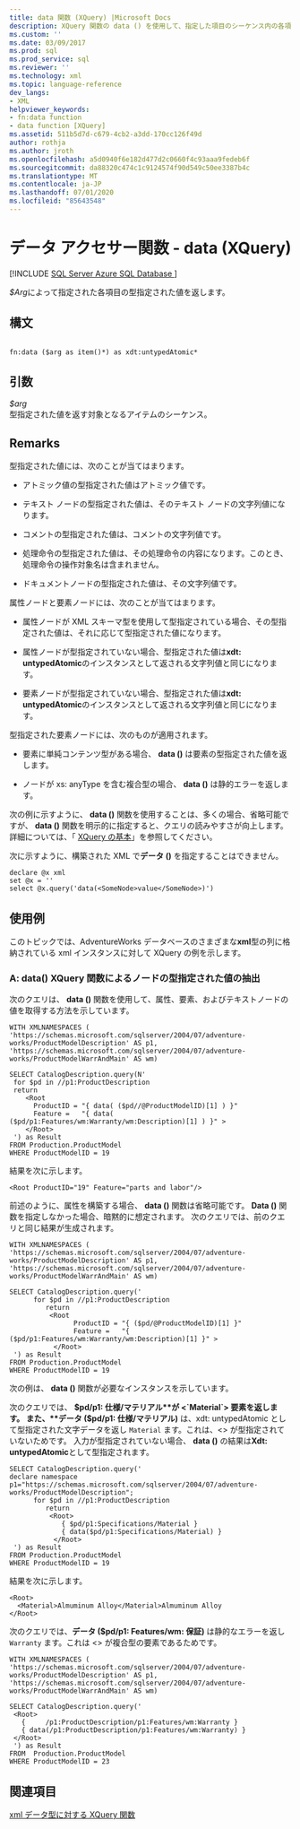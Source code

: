 ```yaml
---
title: data 関数 (XQuery) |Microsoft Docs
description: XQuery 関数の data () を使用して、指定した項目のシーケンス内の各項目に対して型指定された値を返す方法について説明します。
ms.custom: ''
ms.date: 03/09/2017
ms.prod: sql
ms.prod_service: sql
ms.reviewer: ''
ms.technology: xml
ms.topic: language-reference
dev_langs:
- XML
helpviewer_keywords:
- fn:data function
- data function [XQuery]
ms.assetid: 511b5d7d-c679-4cb2-a3dd-170cc126f49d
author: rothja
ms.author: jroth
ms.openlocfilehash: a5d0940f6e182d477d2c0660f4c93aaa9fedeb6f
ms.sourcegitcommit: da88320c474c1c9124574f90d549c50ee3387b4c
ms.translationtype: MT
ms.contentlocale: ja-JP
ms.lasthandoff: 07/01/2020
ms.locfileid: "85643548"
---
```

# <a name="data-accessor-functions---data-xquery"></a>データ アクセサー関数 - data (XQuery)
[!INCLUDE [SQL Server Azure SQL Database ](../includes/applies-to-version/sqlserver.md)]

  *$Arg*によって指定された各項目の型指定された値を返します。  
  
## <a name="syntax"></a>構文  
  
```  
  
fn:data ($arg as item()*) as xdt:untypedAtomic*  
```  
  
## <a name="arguments"></a>引数  
 *$arg*  
 型指定された値を返す対象となるアイテムのシーケンス。  
  
## <a name="remarks"></a>Remarks  
 型指定された値には、次のことが当てはまります。  
  
-   アトミック値の型指定された値はアトミック値です。  
  
-   テキスト ノードの型指定された値は、そのテキスト ノードの文字列値になります。  
  
-   コメントの型指定された値は、コメントの文字列値です。  
  
-   処理命令の型指定された値は、その処理命令の内容になります。このとき、処理命令の操作対象名は含まれません。  
  
-   ドキュメントノードの型指定された値は、その文字列値です。  
  
 属性ノードと要素ノードには、次のことが当てはまります。  
  
-   属性ノードが XML スキーマ型を使用して型指定されている場合、その型指定された値は、それに応じて型指定された値になります。  
  
-   属性ノードが型指定されていない場合、型指定された値は**xdt: untypedAtomic**のインスタンスとして返される文字列値と同じになります。  
  
-   要素ノードが型指定されていない場合、型指定された値は**xdt: untypedAtomic**のインスタンスとして返される文字列値と同じになります。  
  
 型指定された要素ノードには、次のものが適用されます。  
  
-   要素に単純コンテンツ型がある場合、 **data ()** は要素の型指定された値を返します。  
  
-   ノードが xs: anyType を含む複合型の場合、 **data ()** は静的エラーを返します。  
  
 次の例に示すように、 **data ()** 関数を使用することは、多くの場合、省略可能ですが、 **data ()** 関数を明示的に指定すると、クエリの読みやすさが向上します。 詳細については、「 [XQuery の基本](../xquery/xquery-basics.md)」を参照してください。  
  
 次に示すように、構築された XML で**データ ()** を指定することはできません。  
  
```  
declare @x xml  
set @x = ''  
select @x.query('data(<SomeNode>value</SomeNode>)')  
```  
  
## <a name="examples"></a>使用例  
 このトピックでは、AdventureWorks データベースのさまざまな**xml**型の列に格納されている xml インスタンスに対して XQuery の例を示します。  
  
### <a name="a-using-the-data-xquery-function-to-extract-typed-value-of-a-node"></a>A: data() XQuery 関数によるノードの型指定された値の抽出  
 次のクエリは、 **data ()** 関数を使用して、属性、要素、およびテキストノードの値を取得する方法を示しています。  
  
```  
WITH XMLNAMESPACES (  
'https://schemas.microsoft.com/sqlserver/2004/07/adventure-works/ProductModelDescription' AS p1,  
'https://schemas.microsoft.com/sqlserver/2004/07/adventure-works/ProductModelWarrAndMain' AS wm)  
  
SELECT CatalogDescription.query(N'  
 for $pd in //p1:ProductDescription  
 return   
    <Root   
      ProductID = "{ data( ($pd//@ProductModelID)[1] ) }"   
      Feature =   "{ data( ($pd/p1:Features/wm:Warranty/wm:Description)[1] ) }" >  
    </Root>  
 ') as Result  
FROM Production.ProductModel  
WHERE ProductModelID = 19  
```  
  
 結果を次に示します。  
  
```  
<Root ProductID="19" Feature="parts and labor"/>  
```  
  
 前述のように、属性を構築する場合、 **data ()** 関数は省略可能です。 **Data ()** 関数を指定しなかった場合、暗黙的に想定されます。 次のクエリでは、前のクエリと同じ結果が生成されます。  
  
```  
WITH XMLNAMESPACES (  
'https://schemas.microsoft.com/sqlserver/2004/07/adventure-works/ProductModelDescription' AS p1,  
'https://schemas.microsoft.com/sqlserver/2004/07/adventure-works/ProductModelWarrAndMain' AS wm)  
  
SELECT CatalogDescription.query('  
      for $pd in //p1:ProductDescription  
         return   
          <Root    
                ProductID = "{ ($pd/@ProductModelID)[1] }"    
                Feature =   "{ ($pd/p1:Features/wm:Warranty/wm:Description)[1] }" >  
           </Root>  
 ') as Result  
FROM Production.ProductModel  
WHERE ProductModelID = 19  
```  
  
 次の例は、 **data ()** 関数が必要なインスタンスを示しています。  
  
 次のクエリでは、 **$pd/p1: 仕様/マテリアル**が <`Material`> 要素を返します。 また、**データ ($pd/p1: 仕様/マテリアル)** は、xdt: untypedAtomic として型指定された文字データを返し `Material` ます。これは、<> が型指定されていないためです。 入力が型指定されていない場合、 **data ()** の結果は**Xdt: untypedAtomic**として型指定されます。  
  
```  
SELECT CatalogDescription.query('  
declare namespace p1="https://schemas.microsoft.com/sqlserver/2004/07/adventure-works/ProductModelDescription";  
      for $pd in //p1:ProductDescription  
         return   
          <Root>  
             { $pd/p1:Specifications/Material }  
             { data($pd/p1:Specifications/Material) }  
           </Root>  
 ') as Result  
FROM Production.ProductModel  
WHERE ProductModelID = 19  
```  
  
 結果を次に示します。  
  
```  
<Root>  
  <Material>Almuminum Alloy</Material>Almuminum Alloy  
</Root>  
```  
  
 次のクエリでは、**データ ($pd/p1: Features/wm: 保証)** は静的なエラーを返し `Warranty` ます。これは <> が複合型の要素であるためです。  
  
```  
WITH XMLNAMESPACES (  
'https://schemas.microsoft.com/sqlserver/2004/07/adventure-works/ProductModelDescription' AS p1,  
'https://schemas.microsoft.com/sqlserver/2004/07/adventure-works/ProductModelWarrAndMain' AS wm)  
  
SELECT CatalogDescription.query('  
 <Root>  
   {     /p1:ProductDescription/p1:Features/wm:Warranty }  
   { data(/p1:ProductDescription/p1:Features/wm:Warranty) }  
 </Root>  
 ') as Result  
FROM  Production.ProductModel  
WHERE ProductModelID = 23  
```  
  
## <a name="see-also"></a>関連項目  
 [xml データ型に対する XQuery 関数](../xquery/xquery-functions-against-the-xml-data-type.md)  
  
  
